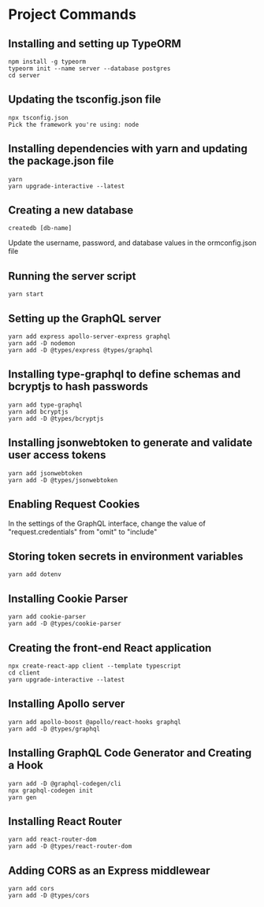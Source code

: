 # Project Commands

## Installing and setting up TypeORM
```
npm install -g typeorm
typeorm init --name server --database postgres
cd server
```

## Updating the tsconfig.json file
```
npx tsconfig.json
Pick the framework you're using: node
```

## Installing dependencies with yarn and updating the package.json file
```
yarn
yarn upgrade-interactive --latest
```

## Creating a new database
```
createdb [db-name]
```
Update the username, password, and database values in the ormconfig.json file

## Running the server script 
```
yarn start
```

## Setting up the GraphQL server
```
yarn add express apollo-server-express graphql
yarn add -D nodemon
yarn add -D @types/express @types/graphql
```

## Installing type-graphql to define schemas and bcryptjs to hash passwords
```
yarn add type-graphql
yarn add bcryptjs
yarn add -D @types/bcryptjs
```

## Installing jsonwebtoken to generate and validate user access tokens
```
yarn add jsonwebtoken
yarn add -D @types/jsonwebtoken
```

## Enabling Request Cookies
In the settings of the GraphQL interface, change the value of "request.credentials" from "omit" to "include"

## Storing token secrets in environment variables
```
yarn add dotenv
```

## Installing Cookie Parser
```
yarn add cookie-parser
yarn add -D @types/cookie-parser
```

## Creating the front-end React application
```
npx create-react-app client --template typescript
cd client
yarn upgrade-interactive --latest
```

## Installing Apollo server
```
yarn add apollo-boost @apollo/react-hooks graphql
yarn add -D @types/graphql
```

## Installing GraphQL Code Generator and Creating a Hook
```
yarn add -D @graphql-codegen/cli
npx graphql-codegen init
yarn gen
```

## Installing React Router
```
yarn add react-router-dom
yarn add -D @types/react-router-dom
```

## Adding CORS as an Express middlewear
```
yarn add cors
yarn add -D @types/cors
```